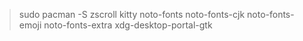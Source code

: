 
> sudo pacman -S zscroll kitty noto-fonts noto-fonts-cjk noto-fonts-emoji noto-fonts-extra xdg-desktop-portal-gtk

